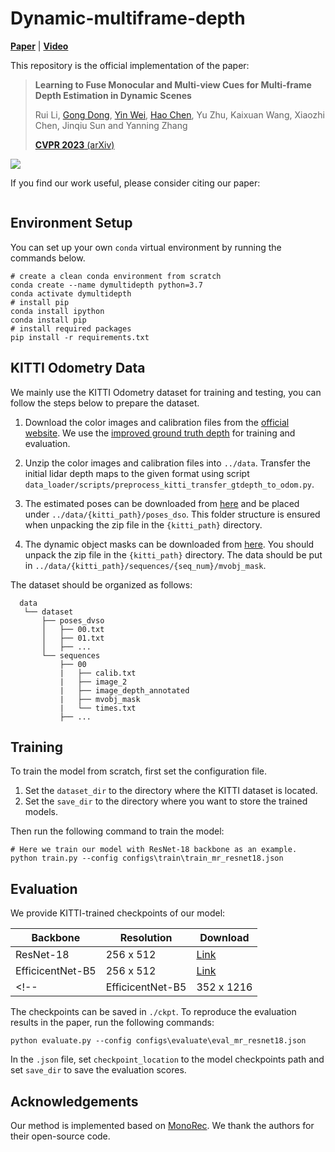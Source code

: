 # Dynamic-multiframe-depth
[**Paper**]() |  [**Video** ]() 
<!-- | [**Video** (Reconstruction)](https://youtu.be/-gDSBIm0vgk) | [**Project Page**](https://vision.in.tum.de/research/monorec) -->

This repository is the official implementation of the paper:

> **Learning to Fuse Monocular and Multi-view Cues for Multi-frame Depth Estimation in Dynamic Scenes**
>
> Rui Li, [Gong Dong](https://donggong1.github.io/index.html), [Yin Wei](https://yvanyin.net/), [Hao Chen](https://stan-haochen.github.io/), Yu Zhu, Kaixuan Wang, Xiaozhi Chen, Jinqiu Sun and Yanning Zhang
> 
> [**CVPR 2023** (arXiv)]()

<!-- <a href="https://youtu.be/-gDSBIm0vgk"><div style="text-align:center"><img src="./pictures/frames_pointcloud.gif" style="height:auto;width:70%px"/></div></a> -->


![](pictures\dynamic_depth_result.gif)


If you find our work useful, please consider citing our paper:
```
```
<!-- @InProceedings{wimbauer2020monorec,
  title = {{MonoRec}: Semi-Supervised Dense Reconstruction in Dynamic Environments from a Single Moving Camera},
  author = {Wimbauer, Felix and Yang, Nan and von Stumberg, Lukas and Zeller, Niclas and Cremers, Daniel},
  booktitle = {IEEE Conference on Computer Vision and Pattern Recognition (CVPR)},
  year = {2021},
} -->



## Environment Setup

You can set up your own `conda` virtual environment by running the commands below.
```shell
# create a clean conda environment from scratch
conda create --name dymultidepth python=3.7
conda activate dymultidepth
# install pip
conda install ipython
conda install pip
# install required packages
pip install -r requirements.txt
```


<!-- ## Running the Example Script

We provide a sample from the KITTI Odometry test set and a script to run MonoRec on it in ``example/``. 
To download the pretrained model and put it into the right place, run ``download_model.sh``. 
You can manually do this by downloading the weights from [here](https://vision.in.tum.de/_media/research/monorec/monorec_depth_ref.pth.zip) 
and unpacking the file to ``saved/checkpoints/monorec_depth_ref.pth``.
The example script will plot the keyframe, depth prediction and mask prediction.

```shell
cd example
python test_monorec.py
``` -->

## KITTI Odometry Data

We mainly use the KITTI Odometry dataset for training and testing, you can follow the steps below to prepare the dataset. 

1. Download the color images and calibration files from the [official website](http://www.cvlibs.net/datasets/kitti/eval_odometry.php). We use the [improved ground truth depth](http://www.cvlibs.net/datasets/kitti/eval_depth_all.php) for training and evaluation. 
2. Unzip the color images and calibration files into ```../data```. Transfer the initial lidar depth maps to the given format using script ```data_loader/scripts/preprocess_kitti_transfer_gtdepth_to_odom.py```.

3. The estimated poses can be downloaded 
from [here](https://vision.in.tum.de/_media/research/monorec/poses_dvso.zip) and be placed under ``../data/{kitti_path}/poses_dso``. This folder structure is ensured when unpacking the zip file in the ``{kitti_path}`` directory.


4. The dynamic object masks can be downloaded from [here](https://vision.in.tum.de/_media/research/monorec/mvobj_mask.zip). You should unpack the zip file in the ``{kitti_path}`` directory. The data should be put in ``../data/{kitti_path}/sequences/{seq_num}/mvobj_mask``.

The dataset should be organized as follows:
```
  data
   └── dataset
       ├── poses_dvso
       │   ├── 00.txt
       │   ├── 01.txt
       │   ├── ...
       └── sequences
           ├── 00
           |   ├── calib.txt
           |   ├── image_2
           |   ├── image_depth_annotated
           |   ├── mvobj_mask
           |   └── times.txt
           ├── ...
```



## Training

To train the model from scratch, first set the configuration file.
1. Set the `dataset_dir` to the directory where the KITTI dataset is located.
2. Set the `save_dir` to the directory where you want to store the trained models.

Then run the following command to train the model:

```shell
# Here we train our model with ResNet-18 backbone as an example.
python train.py --config configs\train\train_mr_resnet18.json
```

## Evaluation
We provide KITTI-trained checkpoints of our model:

| Backbone |  Resolution | Download |
| --- | --- | --- |
| ResNet-18 | 256 x 512  | [Link](https://drive.google.com/file/d/1IhrBx3bj6H26UDxMNvRxF7xC0C9qqI1u/view?usp=sharing) |
| EfficicentNet-B5 | 256 x 512  | [Link](https://drive.google.com/file/d/1jS1pbCKfYuuoawZ1nnejtGwQV3FhXGcg/view?usp=sharing) |
<!-- | EfficicentNet-B5 | 352 x 1216  | [Link](https://drive.google.com/file/d/1X8YRA--LBDUNLXTy-snk2_e_L3CUKFWO/view?usp=sharing) | -->


The checkpoints can be saved in `./ckpt`. To reproduce the evaluation results in the paper, run the following commands:
```shell
python evaluate.py --config configs\evaluate\eval_mr_resnet18.json
```
In the `.json` file, set `checkpoint_location` to the model checkpoints path and set `save_dir` to save the evaluation scores. 
## Acknowledgements
Our method is implemented based on [MonoRec](https://github.com/Brummi/MonoRec). We thank the authors for their open-source code.